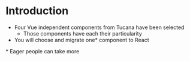 <div class="h-full flex flex-col justify-between">

<div>

# Introduction

- Four Vue independent components from Tucana have been selected
  - Those components have each their particularity
- You will choose and migrate one* component to React

</div>

<span class="text-xs">* Eager people can take more</span>

</div>